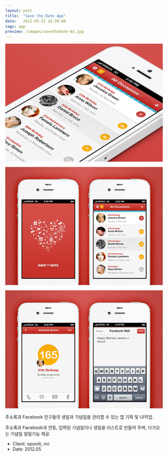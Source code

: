 ```yaml
---
layout: post
title:  "Save the Date App"
date:   2012-05-13 15:39:40
tags: app
preview: /images/savethedate-01.jpg
---
```


![Picture 1](/images/savethedate-01.jpg)

![Picture 2](/images/savethedate-02.jpg)

![Picture 3](/images/savethedate-03.jpg)

주소록과 Facebook 친구들의 생일과 기념일을 관리할 수 있는 앱 기획 및 UI작업.

주소록과 Facebook과 연동, 입력된 기념일이나 생일을 리스트로 만들어 주며, 다가오는 기념일 알림기능 제공.

- Client: oponiti, inc
- Date: 2012.05